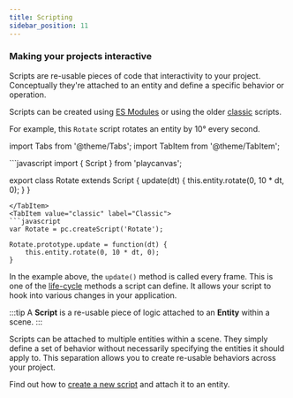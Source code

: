 ```yaml
---
title: Scripting
sidebar_position: 11
---
```


### Making your projects interactive

Scripts are re-usable pieces of code that interactivity to your project. Conceptually they're attached to an entity and define a specific behavior or operation.

Scripts can be created using [ES Modules](./esm-scripts.md) or using the older [classic](./classic/script-attributes.md) scripts.

For example, this `Rotate` script rotates an entity by 10° every second.

import Tabs from '@theme/Tabs';
import TabItem from '@theme/TabItem';

<Tabs defaultValue="esm" groupId='script-code'>
<TabItem value="esm" label="ESM">
```javascript
import { Script } from 'playcanvas';

export class Rotate extends Script {
    update(dt) {
        this.entity.rotate(0, 10 * dt, 0);
    }
}
```
</TabItem>
<TabItem value="classic" label="Classic">
```javascript
var Rotate = pc.createScript('Rotate');

Rotate.prototype.update = function(dt) {
    this.entity.rotate(0, 10 * dt, 0);
}
```
</TabItem>
</Tabs>

In the example above, the  `update()` method is called every frame. This is one of the [life-cycle](./anatomy.md) methods a script can define. It allows your script to hook into various changes in your application.

:::tip
A **Script** is a re-usable piece of logic attached to an **Entity** within a scene.
:::

Scripts can be attached to multiple entities within a scene. They simply define a set of behavior without necessarily specifying the entities it should apply to. This separation allows you to create re-usable behaviors across your project.

Find out how to [create a new script](./creating-new.md) and attach it to an entity.
